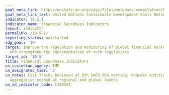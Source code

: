 ```yaml
---
goal_meta_link: http://unstats.un.org/sdgs/files/metadata-compilation/Metadata-Goal-10.pdf
goal_meta_link_text: United Nations Sustainable Development Goals Metadata (pdf 564kB)
indicator: 10.5.1
indicator_name: Financial Soundness Indicators
layout: indicator
permalink: /10-5-1/
reporting_status: notstarted
sdg_goal: '10'
target: Improve the regulation and monitoring of global financial markets and institutions
  and strengthen the implementation of such regulations
target_id: '10.5'
title: Financial Soundness Indicators
un_custodian_agency: IMF
un_designated_tier: '3'
un_notes: Fast Track; Reviewed at 5th IAEG-SDG meeting; Request additional work on
  aggregation method at regional and global levels
un_sd_indicator_code: C100501
---
```

